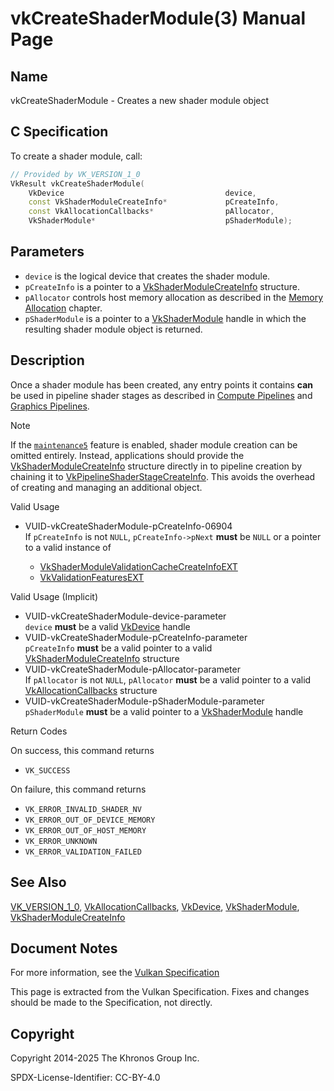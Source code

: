 # vkCreateShaderModule(3) Manual Page

## Name

vkCreateShaderModule - Creates a new shader module object



## [](#_c_specification)C Specification

To create a shader module, call:

```c++
// Provided by VK_VERSION_1_0
VkResult vkCreateShaderModule(
    VkDevice                                    device,
    const VkShaderModuleCreateInfo*             pCreateInfo,
    const VkAllocationCallbacks*                pAllocator,
    VkShaderModule*                             pShaderModule);
```

## [](#_parameters)Parameters

- `device` is the logical device that creates the shader module.
- `pCreateInfo` is a pointer to a [VkShaderModuleCreateInfo](https://registry.khronos.org/vulkan/specs/latest/man/html/VkShaderModuleCreateInfo.html) structure.
- `pAllocator` controls host memory allocation as described in the [Memory Allocation](https://registry.khronos.org/vulkan/specs/latest/html/vkspec.html#memory-allocation) chapter.
- `pShaderModule` is a pointer to a [VkShaderModule](https://registry.khronos.org/vulkan/specs/latest/man/html/VkShaderModule.html) handle in which the resulting shader module object is returned.

## [](#_description)Description

Once a shader module has been created, any entry points it contains **can** be used in pipeline shader stages as described in [Compute Pipelines](https://registry.khronos.org/vulkan/specs/latest/html/vkspec.html#pipelines-compute) and [Graphics Pipelines](https://registry.khronos.org/vulkan/specs/latest/html/vkspec.html#pipelines-graphics).

Note

If the [`maintenance5`](https://registry.khronos.org/vulkan/specs/latest/html/vkspec.html#features-maintenance5) feature is enabled, shader module creation can be omitted entirely. Instead, applications should provide the [VkShaderModuleCreateInfo](https://registry.khronos.org/vulkan/specs/latest/man/html/VkShaderModuleCreateInfo.html) structure directly in to pipeline creation by chaining it to [VkPipelineShaderStageCreateInfo](https://registry.khronos.org/vulkan/specs/latest/man/html/VkPipelineShaderStageCreateInfo.html). This avoids the overhead of creating and managing an additional object.

Valid Usage

- [](#VUID-vkCreateShaderModule-pCreateInfo-06904)VUID-vkCreateShaderModule-pCreateInfo-06904  
  If `pCreateInfo` is not `NULL`, `pCreateInfo->pNext` **must** be `NULL` or a pointer to a valid instance of
  
  - [VkShaderModuleValidationCacheCreateInfoEXT](https://registry.khronos.org/vulkan/specs/latest/man/html/VkShaderModuleValidationCacheCreateInfoEXT.html)
  - [VkValidationFeaturesEXT](https://registry.khronos.org/vulkan/specs/latest/man/html/VkValidationFeaturesEXT.html)

Valid Usage (Implicit)

- [](#VUID-vkCreateShaderModule-device-parameter)VUID-vkCreateShaderModule-device-parameter  
  `device` **must** be a valid [VkDevice](https://registry.khronos.org/vulkan/specs/latest/man/html/VkDevice.html) handle
- [](#VUID-vkCreateShaderModule-pCreateInfo-parameter)VUID-vkCreateShaderModule-pCreateInfo-parameter  
  `pCreateInfo` **must** be a valid pointer to a valid [VkShaderModuleCreateInfo](https://registry.khronos.org/vulkan/specs/latest/man/html/VkShaderModuleCreateInfo.html) structure
- [](#VUID-vkCreateShaderModule-pAllocator-parameter)VUID-vkCreateShaderModule-pAllocator-parameter  
  If `pAllocator` is not `NULL`, `pAllocator` **must** be a valid pointer to a valid [VkAllocationCallbacks](https://registry.khronos.org/vulkan/specs/latest/man/html/VkAllocationCallbacks.html) structure
- [](#VUID-vkCreateShaderModule-pShaderModule-parameter)VUID-vkCreateShaderModule-pShaderModule-parameter  
  `pShaderModule` **must** be a valid pointer to a [VkShaderModule](https://registry.khronos.org/vulkan/specs/latest/man/html/VkShaderModule.html) handle

Return Codes

On success, this command returns

- `VK_SUCCESS`

On failure, this command returns

- `VK_ERROR_INVALID_SHADER_NV`
- `VK_ERROR_OUT_OF_DEVICE_MEMORY`
- `VK_ERROR_OUT_OF_HOST_MEMORY`
- `VK_ERROR_UNKNOWN`
- `VK_ERROR_VALIDATION_FAILED`

## [](#_see_also)See Also

[VK\_VERSION\_1\_0](https://registry.khronos.org/vulkan/specs/latest/man/html/VK_VERSION_1_0.html), [VkAllocationCallbacks](https://registry.khronos.org/vulkan/specs/latest/man/html/VkAllocationCallbacks.html), [VkDevice](https://registry.khronos.org/vulkan/specs/latest/man/html/VkDevice.html), [VkShaderModule](https://registry.khronos.org/vulkan/specs/latest/man/html/VkShaderModule.html), [VkShaderModuleCreateInfo](https://registry.khronos.org/vulkan/specs/latest/man/html/VkShaderModuleCreateInfo.html)

## [](#_document_notes)Document Notes

For more information, see the [Vulkan Specification](https://registry.khronos.org/vulkan/specs/latest/html/vkspec.html#vkCreateShaderModule)

This page is extracted from the Vulkan Specification. Fixes and changes should be made to the Specification, not directly.

## [](#_copyright)Copyright

Copyright 2014-2025 The Khronos Group Inc.

SPDX-License-Identifier: CC-BY-4.0